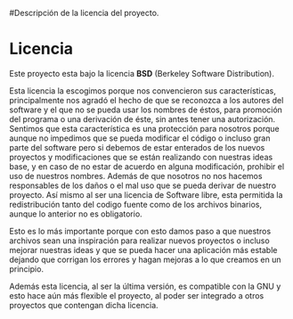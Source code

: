 #Descripción de la licencia del proyecto.

# Licencia #

Este proyecto esta bajo la licencia **BSD** (Berkeley Software Distribution).

Esta licencia la escogimos porque nos convencieron sus características, principalmente nos agradó el hecho de que se reconozca a los autores del software y el que no se pueda usar los nombres  de éstos, para promoción del programa o una derivación de éste, sin antes tener una autorización.  Sentimos que esta característica es una protección para nosotros porque aunque no impedimos que se pueda modificar el código o incluso gran parte del software pero si debemos de estar enterados de los nuevos proyectos y modificaciones que se están realizando con nuestras ideas base, y en caso de no estar de acuerdo en alguna modificación, prohibir el uso de nuestros nombres.  Además de que nosotros no nos hacemos responsables de los daños o el mal uso que se pueda derivar de nuestro proyecto.
Así mismo  al ser una licencia de Software libre, esta permitida la redistribución tanto del codigo fuente como de los archivos binarios, aunque lo anterior no es obligatorio.

Esto es  lo más importante porque con esto damos paso a que nuestros archivos sean una inspiración para realizar nuevos proyectos o incluso mejorar nuestras ideas y que se pueda hacer una aplicación más estable dejando que corrigan los errores y hagan mejoras a lo que creamos en un principio.

Además esta licencia, al ser la última versión, es compatible con la GNU y esto hace aún más flexible el proyecto, al poder ser integrado a otros proyectos que contengan dicha licencia.